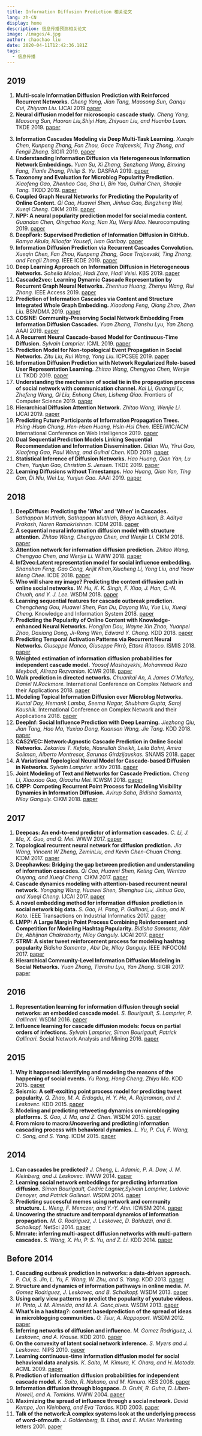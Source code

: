 ```yaml
---
title: Information Diffusion Prediction 相关论文
lang: zh-CN
display: home
description: 信息传播预测相关论文
image: /images/4.jpg
author: chaochao liu
date: 2020-04-11T12:42:36.181Z
tags:
  - 信息传播
---
```


## 2019
1. **Multi-scale Information Diffusion Prediction with Reinforced Recurrent Networks.**
*Cheng Yang, Jian Tang, Maosong Sun, Ganqu Cui, Zhiyuan Liu.*
IJCAI 2019.[paper](https://www.ijcai.org/proceedings/2019/0560.pdf)
2. **Neural diffusion model for microscopic cascade study.**
*Cheng Yang, Maosong Sun, Haoran Liu,Shiyi Han, Zhiyuan Liu, and Huanbo Luan.*
 TKDE 2019.
[paper](https://arxiv.org/pdf/1812.08933.pdf)
<!--more-->
3. **Information Cascades Modeling via Deep Multi-Task Learning.**
*Xueqin Chen,  Kunpeng Zhang, Fan Zhou, Goce Trajcevski, Ting Zhong, and Fengli Zhang.*
 SIGIR 2019.
[paper](https://dl.acm.org/citation.cfm?id=3331288)
4. **Understanding Information Diffusion via Heterogeneous Information Network Embeddings.**
*Yuan Su, Xi Zhang, Senzhang Wang, Binxing Fang, Tianle Zhang, Philip S. Yu.*
 DASFAA 2019.
[paper](https://link.springer.com/chapter/10.1007/978-3-030-18576-3_30)
5. **Taxonomy and Evaluation for Microblog Popularity Prediction.**
*Xiaofeng Gao, Zhenhao Cao, Sha Li, Bin Yao, Guihai Chen, Shaojie Tang.*
 TKDD 2019.
[paper](https://dl.acm.org/citation.cfm?id=3301303)
6. **Coupled Graph Neural Networks for Predicting the Popularity of Online Content.**
*Qi Cao, Huawei Shen, Jinhua Gao, Bingzheng Wei, Xueqi Cheng.*
 CIKM 2019.
[paper](https://arxiv.org/pdf/1906.09032.pdf)
7. **NPP: A neural popularity prediction model for social media content.**
*Guandan Chen, Qingchao Kong, Nan Xu, Wenji Mao.*
 Neurocomputing 2019.
[paper](https://www.sciencedirect.com/science/article/pii/S0925231218314942)
8. **DeepFork: Supervised Prediction of Information Diffusion in GitHub.**
*Ramya Akula, Niloofar Yousefi, Ivan Garibay.*
[paper](https://arxiv.org/pdf/1910.07999.pdf)
9. **Information Diffusion Prediction via Recurrent Cascades Convolution.**
*Xueqin Chen, Fan Zhou, Kunpeng Zhang, Goce Trajcevski, Ting Zhong, and Fengli Zhang.*
 IEEE ICDE 2019.
[paper](https://ieeexplore.ieee.org/abstract/document/8731564)
10. **Deep Learning Approach on Information Diffusion in Heterogeneous Networks.**
*Soheila Molaei, Hadi Zare, Hadi Veisi.*
 KBS 2019.
[paper](https://arxiv.org/pdf/1902.08810.pdf)
11. **Cascade2vec: Learning Dynamic Cascade Representation by Recurrent Graph Neural Networks.**
*Zhenhua Huang, Zhenyu Wang, Rui Zhang.*
 IEEE Access 2019.
[paper](https://ieeexplore.ieee.org/abstract/document/8846015)
12. **Prediction of Information Cascades via Content and Structure Integrated Whole Graph Embedding.**
*Xiaodong Feng, Qiang Zhao, Zhen Liu.*
 BSMDMA 2019.
[paper](https://www.comp.hkbu.edu.hk/~xinhuang/BSMDMA2019/3.pdf)
13. **COSINE: Community-Preserving Social Network Embedding From Information Diffusion Cascades.**
*Yuan Zhang, Tianshu Lyu, Yan Zhang.*
 AAAI 2019.
[paper](https://www.aaai.org/ocs/index.php/AAAI/AAAI18/paper/viewPaper/16364)
14. **A Recurrent Neural Cascade-based Model for Continuous-Time Diffusion.**
*Sylvain Lamprier.*
 ICML 2019.
[paper](http://proceedings.mlr.press/v97/lamprier19a.html)
15. **Prediction Model for Non-topological Event Propagation in Social Networks.**
*Zitu Liu, Rui Wang, Yong Liu.*
 ICPCSEE 2019.
[paper](https://link.springer.com/chapter/10.1007/978-981-15-0118-0_19)
16. **Information Diffusion Prediction with Network Regularized Role-based User Representation Learning.**
*Zhitao Wang, Chengyao Chen, Wenjie Li.*
 TKDD 2019.
[paper](https://dl.acm.org/citation.cfm?id=3314106)
17. **Understanding the mechanism of social tie in the propagation process of social network with communication channel.**
*Kai Li, Guangxi Lv, Zhefeng Wang, Qi Liu, Enhong Chen, Lisheng Qiao.*
 Frontiers of Computer Science 2019.
[paper](https://link.springer.com/article/10.1007/s11704-018-7453-x)
18. **Hierarchical Diffusion Attention Network.**
*Zhitao Wang, Wenjie Li.*
 IJCAI 2019.
[paper](https://pdfs.semanticscholar.org/a8a7/353a42b90d2f43504783dc81ff28c11a9da5.pdf)
19. **Predicting Future Participants of Information Propagation Trees.**
*Hsing-Huan Chung, Hen-Hsen Huang, Hsin-Hsi Chen.*
 IEEE/WIC/ACM International Conference on Web Intelligence 2019.
[paper](https://dl.acm.org/citation.cfm?id=3352540)
20. **Dual Sequential Prediction Models Linking Sequential Recommendation and Information Dissemination.**
*Qitian Wu, Yirui Gao, Xiaofeng Gao, Paul Weng, and Guihai Chen.*
 KDD 2019.
[paper](https://dl.acm.org/citation.cfm?id=3330959)
21. **Statistical Inference of Diffusion Networks.**
*Hao Huang, Qian Yan, Lu Chen, Yunjun Gao, Christian S. Jensen.*
 TKDE 2019.
[paper](https://ieeexplore.ieee.org/document/8769880)
22. **Learning Diffusions without Timestamps.**
*Hao Huang, Qian Yan, Ting Gan, Di Niu, Wei Lu, Yunjun Gao.*
 AAAI 2019.
[paper](https://sites.ualberta.ca/~dniu/Homepage/Publications_files/huang-aaai-2019-2.pdf)

## 2018
1. **DeepDiffuse: Predicting the 'Who' and 'When' in Cascades.**
*Sathappan Muthiah, Sathappan Muthiah, Bijaya Adhikari, B. Aditya Prakash, Naren Ramakrishnan.*
 ICDM 2018.
[paper](http://people.cs.vt.edu/~badityap/papers/deepdiffuse-icdm18.pdf)
2. **A sequential neural information diffusion model with structure attention.**
*Zhitao Wang, Chengyao Chen, and Wenjie Li.*
 CIKM 2018.
[paper](https://dl.acm.org/doi/10.1145/3269206.3269275)
3. **Attention network for information diffusion prediction.**
*Zhitao Wang, Chengyao Chen, and Wenjie Li.*
 WWW 2018.
[paper](https://dl.acm.org/citation.cfm?id=3186931)
4. **Inf2vec:Latent representation model for social influence embedding.**
*Shanshan Feng, Gao Cong, Arijit Khan,Xiucheng Li, Yong Liu, and Yeow Meng Chee.*
 ICDE 2018.
[paper](https://www.ntu.edu.sg/home/arijit.khan/Papers/Inf2Vector_ICDE18.pdf)
5. **Who will share my image? Predicting the content diffusion path in online social networks.**
*W. Hu, K. K. Singh, F. Xiao, J. Han, C.-N. Chuah, and Y. J. Lee.*
 WSDM 2018.
[paper](https://arxiv.org/pdf/1705.09275.pdf)
6. **Learning sequential features for cascade outbreak prediction.**
*Chengcheng Gou, Huawei Shen, Pan Du, Dayong Wu, Yue Liu, Xueqi Cheng.*
 Knowledge and Information System 2018.
[paper](https://link.springer.com/article/10.1007/s10115-017-1143-0)
7. **Predicting the Popularity of Online Content with Knowledge-enhanced Neural Networks.**
*Hongjian Dou, Wayne Xin Zhao, Yuanpei Zhao, Daxiang Dong, Ji-Rong Wen, Edward Y. Chang.*
 KDD 2018.
[paper](https://www.kdd.org/kdd2018/files/deep-learning-day/DLDay18_paper_8.pdf)
8. **Predicting Temporal Activation Patterns via Recurrent Neural Networks.**
*Giuseppe Manco, Giuseppe Pirrò, Ettore Ritacco.*
 ISMIS 2018.
[paper](https://link.springer.com/chapter/10.1007/978-3-030-01851-1_33)
9. **Weighted estimation of information diffusion probabilities for independent cascade model.**
*Yoosof Mashayekhi, Mohammad Reza Meybodi, Alireza Rezvanian.*
 ICWR 2018.
[paper](https://ieeexplore.ieee.org/document/8387239/)
10. **Walk prediction in directed networks.**
*Chuankai An, A.James O’Malley, Daniel N.Rockmore.*
 International Conference on Complex Network and their Applications 2018.
[paper](https://www.semanticscholar.org/paper/Walk-Prediction-in-Directed-Networks-An-O'Malley/e06c98cd61769580a5c65b7bcff16bef8d748def)
11. **Modeling Topical Information Diffusion over Microblog Networks.**
*Kuntal Day, Hemank Lamba, Seema Nagar, Shubham Gupta, Saroj Kaushik.*
 International Conference on Complex Network and their Applications 2018.
[paper](Ihttps://link.springer.com/chapter/10.1007/978-3-030-05411-3_29)
12. **DeepInf: Social Influence Prediction with Deep Learning.**
*Jiezhong Qiu, Jian Tang, Hao Ma, Yuxiao Dong, Kuansan Wang, Jie Tang.*
 KDD 2018.
[paper](https://arxiv.org/pdf/1807.05560.pdf)
13. **CAS2VEC: Network-Agnostic Cascade Prediction in Online Social Networks.**
*Zekarias T. Kefato, Nasrullah Sheikh, Leila Bahri, Amira Soliman, Alberto Montresor, Sarunas Girdzijauskas.*
 SNAMS 2018.
[paper](https://people.kth.se/~sarunasg/Papers/Kefato2018cas2vec.pdf)
14. **A Variational Topological Neural Model for Cascade-based Diffusion in Networks.**
*Sylvain Lamprier.*
 arXiv 2018.
[paper](https://arxiv.org/pdf/1812.10962.pdf)
15. **Joint Modeling of Text and Networks for Cascade Prediction.**
*Cheng Li, Xiaoxiao Guo, Qiaozhu Mei.*
 ICWSM 2018.
[paper](https://www.aaai.org/ocs/index.php/ICWSM/ICWSM18/paper/viewFile/17804/17070)
16. **CRPP: Competing Recurrent Point Process for Modeling Visibility Dynamics in Information Diffusion.**
*Avirup Saha, Bidisha Samanta, Niloy Ganguly.*
 CIKM 2018.
[paper](https://dl.acm.org/doi/abs/10.1145/3269206.3271726)
## 2017
1. **Deepcas: An end-to-end predictor of information cascades.**
*C. Li, J. Ma, X. Guo, and Q. Mei.*
 WWW 2017.
[paper](https://arxiv.org/pdf/1611.05373.pdf)
2. **Topological recurrent neural network for diffusion prediction.**
*Jia Wang, Vincent W Zheng, ZeminLiu, and Kevin Chen-Chuan Chang.*
 ICDM 2017.
[paper](https://arxiv.org/pdf/1711.10162.pdf)
3. **Deephawkes: Bridging the gap between prediction and understanding of information cascades.**
*Qi Cao, Huawei Shen, Keting Cen, Wentao Ouyang, and Xueqi Cheng.*
 CIKM 2017.
[paper](http://www.bigdatalab.ac.cn/~shenhuawei/publications/2017/cikm-cao.pdf)
4. **Cascade dynamics modeling with attention-based recurrent neural network.**
*Yongqing Wang, Huawei Shen, Shenghua Liu, Jinhua Gao, and Xueqi Cheng.*
 IJCAI 2017.
[paper](https://www.ijcai.org/proceedings/2017/0416.pdf)
5. **A novel embedding method for information diffusion prediction in social network big data.**
*S. Gao, H. Pang, P. Gallinari, J. Guo, and N. Kato.*
 IEEE Transactions on Industrial Informatics 2017.
[paper](https://www.researchgate.net/publication/315435242_A_Novel_Embedding_Method_for_Information_Diffusion_Prediction_in_Social_Network_Big_Data)
6. **LMPP: A Large Margin Point Process Combining Reinforcement and Competition for Modeling Hashtag Popularity.**
*Bidisha Samanta, Abir De, Abhijnan Chakraborty, Niloy Ganguly.*
 IJCAI 2017.
[paper](https://www.ijcai.org/proceedings/2017/0373.pdf)
7. **STRM: A sister tweet reinforcement process for modeling hashtag popularity**
*Bidisha Samanta , Abir De, Niloy Ganguly.*
 IEEE INFOCOM 2017.
[paper](http://cse.iitkgp.ac.in/~abird/papers/mypapers/strm.pdf)
8. **Hierarchical Community-Level Information Diffusion Modeling in Social Networks.**
*Yuan Zhang, Tianshu Lyu, Yan Zhang.*
 SIGIR 2017.
[paper](https://dl.acm.org/citation.cfm?id=3080784)
## 2016
1. **Representation learning for information diffusion through social networks: an embedded cascade model.**
*S. Bourigault, S. Lamprier, P. Gallinari.*
 WSDM 2016.
[paper](https://www.researchgate.net/profile/Sylvain_Lamprier/publication/311491832_Representation_Learning_for_Information_Diffusion_through_Social_Networks_an_Embedded_Cascade_Model/links/59de1c3545851557bde330d9/Representation-Learning-for-Information-Diffusion-through-Social-Networks-an-Embedded-Cascade-Model.pdf)
2. **Influence learning for cascade diffusion models: focus on partial orders of infections.**
*Sylvain Lamprier, Simon Bourigault, Patrick Gallinari.*
 Social Network Analysis and Mining 2016.
[paper](https://hal.sorbonne-universite.fr/hal-01393489/document)
## 2015
1. **Why it happened: Identifying and modeling the reasons of the happening of social events.**
*Yu Rong, Hong Cheng, Zhiyu Mo.*
 KDD 2015.
[paper](https://dl.acm.org/doi/10.1145/2783258.2783305)
2. **Seismic: A self-exciting point process model for predicting tweet popularity.**
*Q. Zhao, M. A. Erdogdu, H. Y. He, A. Rajaraman, and J. Leskovec.*
 KDD 2015.
[paper](http://www.cs.toronto.edu/~erdogdu/papers/paper-twitter.pdf)
3. **Modeling and predicting retweeting dynamics on microblogging platforms.**
*S. Gao, J. Ma, and Z. Chen.*
 WSDM 2015.
[paper](http://www.pharm.sdu.edu.cn/__local/C/5F/03/728E012F5BB112F64B7A1E21F97_54E8E2A6_ECAD2.pdf)
4. **From micro to macro:Uncovering and predicting information cascading process with behavioral dynamics.**
*L. Yu, P. Cui, F. Wang, C. Song, and S. Yang.*
 ICDM 2015.
[paper](https://arxiv.org/pdf/1505.07193.pdf)
## 2014
1. **Can cascades be predicted?**
*J. Cheng, L. Adamic, P. A. Dow, J. M. Kleinberg, and J. Leskovec.*
 WWW 2014.
[paper](https://arxiv.org/pdf/1403.4608.pdf)
2. **Learning social network embeddings for predicting information diffusion.**
*Simon Bourigault, Cedric Lagnier,Sylvain Lamprier, Ludovic Denoyer, and Patrick Gallinari.*
 WSDM 2014.
[paper](https://dl.acm.org/doi/10.1145/2556195.2556216)
3. **Predicting successful memes using network and community structure.**
*L. Weng, F. Menczer, and Y.-Y. Ahn.*
 ICWSM 2014.
[paper](https://www.aaai.org/ocs/index.php/ICWSM/ICWSM14/paper/viewFile/8081/8154)
4. **Uncovering the structure and temporal dynamics of information propagation.**
*M. G. Rodriguez, J. Leskovec, D. Balduzzi, and B. Scholkopf.*
 NetSci 2014.
[paper](http://doc.rero.ch/record/300832/files/S2050124214000034.pdf)
5. **Mmrate: inferring multi-aspect diffusion networks with multi-pattern cascades.**
*S. Wang, X. Hu, P. S. Yu, and Z. Li.*
 KDD 2014.
[paper](http://faculty.cs.tamu.edu/xiahu/papers/kdd14wang.pdf)
## Before 2014
1. **Cascading outbreak prediction in networks: a data-driven approach.**
*P. Cui, S. Jin, L. Yu, F. Wang, W. Zhu, and S. Yang.*
 KDD 2013.
[paper](http://citeseerx.ist.psu.edu/viewdoc/download?doi=10.1.1.680.7418&rep=rep1&type=pdf)
2. **Structure and dynamics of information pathways in online media.**
*M. Gomez Rodriguez, J. Leskovec, and B. Scholkopf.*
 WSDM 2013.
[paper](https://cs.stanford.edu/~jure/pubs/infopath-wsdm13.pdf)
3. **Using early view patterns to predict the popularity of youtube videos.**
*H. Pinto, J. M. Almeida, and M. A. Gonc¸alves.*
 WSDM 2013.
[paper](https://arxiv.org/pdf/1212.1464.pdf)
4. **What’s in a hashtag?: content basedprediction of the spread of ideas in microblogging communities.**
*O. Tsur, A. Rappoport.*
 WSDM 2012.
[paper](http://www-connex.lip6.fr/~gallinar/gallinari/uploads/Teaching/wsdm2012-p643-tsur.pdf)
5. **Inferring networks of diffusion and influence.**
*M. Gomez Rodriguez, J. Leskovec, and A. Krause.*
 KDD 2010.
[paper](http://snap.stanford.edu/class/cs224w-readings/rodriguez10diffusion.pdf)
6. **On the convexity of latent social network inference.**
*S. Myers and J. Leskovec.*
 NIPS 2010.
[paper](https://papers.nips.cc/paper/4113-on-the-convexity-of-latent-social-network-inference.pdf)
7. **Learning  continuous-time information diffusion model for social behavioral data analysis.**
*K. Saito, M. Kimura, K. Ohara, and H. Motoda.*
 ACML 2009.
[paper](https://www.semanticscholar.org/paper/Learning-Continuous-Time-Information-Diffusion-for-Saito-Kimura/44e7076688384fb5dcbd10c8662747af009bc318)
8. **Prediction of information diffusion probabilities for independent cascade model.**
*K. Saito, R. Nakano, and M. Kimura.*
 KES 2008.
[paper](https://link.springer.com/chapter/10.1007/978-3-540-85567-5_9)
9. **Information diffusion through blogspace.**
*D. Gruhl, R. Guha, D. Liben-Nowell, and A. Tomkins.*
 WWW 2004.
[paper](http://citeseerx.ist.psu.edu/viewdoc/download?doi=10.1.1.88.5429&rep=rep1&type=pdf)
10. **Maximizing the spread of influence through a social network.**
*David Kempe, Jon Kleinberg, and Eva ´Tardos.*
 KDD 2003.
[paper](https://www.cs.cornell.edu/home/kleinber/kdd03-inf.pdf)
11. **Talk of the network:A complex systems look at the underlying process of word-ofmouth.**
*J. Goldenberg, B. Libai, and E. Muller.*
 Marketing letters 2001.
[paper](https://link.springer.com/content/pdf/10.1023/A:1011122126881.pdf)

